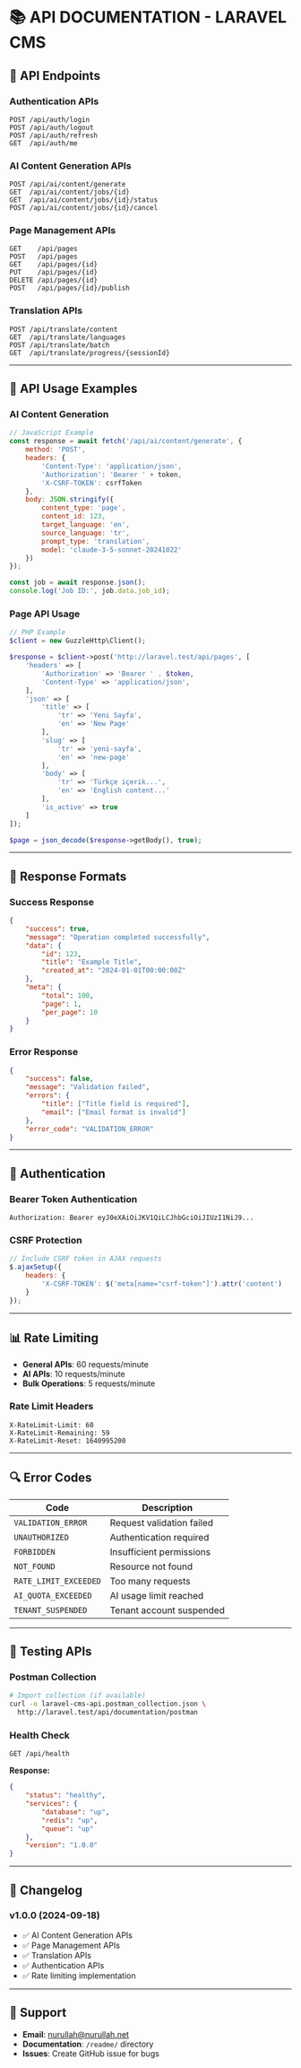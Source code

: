 # 📚 API DOCUMENTATION - LARAVEL CMS

## 🔗 **API Endpoints**

### **Authentication APIs**
```http
POST /api/auth/login
POST /api/auth/logout
POST /api/auth/refresh
GET  /api/auth/me
```

### **AI Content Generation APIs**
```http
POST /api/ai/content/generate
GET  /api/ai/content/jobs/{id}
GET  /api/ai/content/jobs/{id}/status
POST /api/ai/content/jobs/{id}/cancel
```

### **Page Management APIs**
```http
GET    /api/pages
POST   /api/pages
GET    /api/pages/{id}
PUT    /api/pages/{id}
DELETE /api/pages/{id}
POST   /api/pages/{id}/publish
```

### **Translation APIs**
```http
POST /api/translate/content
GET  /api/translate/languages
POST /api/translate/batch
GET  /api/translate/progress/{sessionId}
```

---

## 🔧 **API Usage Examples**

### **AI Content Generation**
```javascript
// JavaScript Example
const response = await fetch('/api/ai/content/generate', {
    method: 'POST',
    headers: {
        'Content-Type': 'application/json',
        'Authorization': 'Bearer ' + token,
        'X-CSRF-TOKEN': csrfToken
    },
    body: JSON.stringify({
        content_type: 'page',
        content_id: 123,
        target_language: 'en',
        source_language: 'tr',
        prompt_type: 'translation',
        model: 'claude-3-5-sonnet-20241022'
    })
});

const job = await response.json();
console.log('Job ID:', job.data.job_id);
```

### **Page API Usage**
```php
// PHP Example
$client = new GuzzleHttp\Client();

$response = $client->post('http://laravel.test/api/pages', [
    'headers' => [
        'Authorization' => 'Bearer ' . $token,
        'Content-Type' => 'application/json',
    ],
    'json' => [
        'title' => [
            'tr' => 'Yeni Sayfa',
            'en' => 'New Page'
        ],
        'slug' => [
            'tr' => 'yeni-sayfa',
            'en' => 'new-page'
        ],
        'body' => [
            'tr' => 'Türkçe içerik...',
            'en' => 'English content...'
        ],
        'is_active' => true
    ]
]);

$page = json_decode($response->getBody(), true);
```

---

## 🚀 **Response Formats**

### **Success Response**
```json
{
    "success": true,
    "message": "Operation completed successfully",
    "data": {
        "id": 123,
        "title": "Example Title",
        "created_at": "2024-01-01T00:00:00Z"
    },
    "meta": {
        "total": 100,
        "page": 1,
        "per_page": 10
    }
}
```

### **Error Response**
```json
{
    "success": false,
    "message": "Validation failed",
    "errors": {
        "title": ["Title field is required"],
        "email": ["Email format is invalid"]
    },
    "error_code": "VALIDATION_ERROR"
}
```

---

## 🔐 **Authentication**

### **Bearer Token Authentication**
```http
Authorization: Bearer eyJ0eXAiOiJKV1QiLCJhbGciOiJIUzI1NiJ9...
```

### **CSRF Protection**
```javascript
// Include CSRF token in AJAX requests
$.ajaxSetup({
    headers: {
        'X-CSRF-TOKEN': $('meta[name="csrf-token"]').attr('content')
    }
});
```

---

## 📊 **Rate Limiting**

- **General APIs**: 60 requests/minute
- **AI APIs**: 10 requests/minute
- **Bulk Operations**: 5 requests/minute

### **Rate Limit Headers**
```http
X-RateLimit-Limit: 60
X-RateLimit-Remaining: 59
X-RateLimit-Reset: 1640995200
```

---

## 🔍 **Error Codes**

| Code | Description |
|------|-------------|
| `VALIDATION_ERROR` | Request validation failed |
| `UNAUTHORIZED` | Authentication required |
| `FORBIDDEN` | Insufficient permissions |
| `NOT_FOUND` | Resource not found |
| `RATE_LIMIT_EXCEEDED` | Too many requests |
| `AI_QUOTA_EXCEEDED` | AI usage limit reached |
| `TENANT_SUSPENDED` | Tenant account suspended |

---

## 🧪 **Testing APIs**

### **Postman Collection**
```bash
# Import collection (if available)
curl -o laravel-cms-api.postman_collection.json \
  http://laravel.test/api/documentation/postman
```

### **Health Check**
```http
GET /api/health
```

**Response:**
```json
{
    "status": "healthy",
    "services": {
        "database": "up",
        "redis": "up",
        "queue": "up"
    },
    "version": "1.0.0"
}
```

---

## 📝 **Changelog**

### **v1.0.0** (2024-09-18)
- ✅ AI Content Generation APIs
- ✅ Page Management APIs
- ✅ Translation APIs
- ✅ Authentication APIs
- ✅ Rate limiting implementation

---

## 🤝 **Support**

- **Email**: nurullah@nurullah.net
- **Documentation**: `/readme/` directory
- **Issues**: Create GitHub issue for bugs